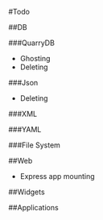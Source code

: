 #Todo

##DB

###QuarryDB

 * Ghosting
 * Deleting

###Json

 * Deleting

###XML

###YAML

###File System


##Web

 * Express app mounting


##Widgets

##Applications